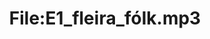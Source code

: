 ---
title: File:E1_fleira_fólk.mp3
recording of: fleira fólk
reading speed: slow
speaker: E
license: CC0
---